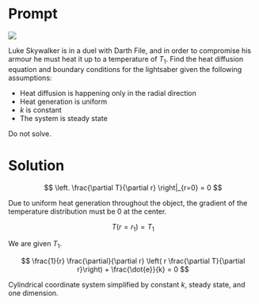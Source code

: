 # Prompt

![](./darth_file.jpg)

Luke Skywalker is in a duel with Darth File, and in order to compromise
his armour he must heat it up to a temperature of $T_1$. Find the heat
diffusion equation and boundary conditions for the lightsaber given the
following assumptions:

-   Heat diffusion is happening only in the radial direction
-   Heat generation is uniform
-   $k$ is constant
-   The system is steady state

Do not solve.

# Solution

$$
\left. \frac{\partial T}{\partial r} \right|_{r=0} = 0
$$

Due to uniform heat generation throughout the object, the gradient of
the temperature distribution must be $0$ at the center.

$$
T\left( r=r_1 \right) = T_1
$$

We are given $T_1$.

$$
\frac{1}{r} \frac{\partial}{\partial r} \left( r \frac{\partial T}{\partial r}\right) + \frac{\dot{e}}{k} = 0
$$

Cylindrical coordinate system simplified by constant $k$, steady state,
and one dimension.
